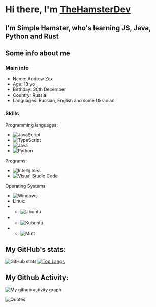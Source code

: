 # Hi there, I'm [TheHamsterDev](https://andrewzex.ru)
## I'm Simple Hamster, who's learning JS, Java, Python and Rust

## Some info about me
### Main info
- Name: Andrew Zex
- Age: 18 yo
- Birthday: 30th December
- Country: Russia
- Languages: Russian, English and some Ukranian

### Skills
Programming languages:
- ![JavaScript](https://img.shields.io/static/v1?label=&message=JavaScript&color=191919&style=for-the-badge&logo=JavaScript)
- ![TypeScript](https://img.shields.io/static/v1?label=&message=TypeScript&color=191919&style=for-the-badge&logo=TypeScript&logoColor=191919)
- ![Java](https://img.shields.io/static/v1?label=&message=Java&color=191919&style=for-the-badge&logo=Oracle&logoColor=FF6600)
- ![Python](https://img.shields.io/badge/python-191919?style=for-the-badge&logo=python&logoColor=ffdd54)

Programs:
- ![Intellij Idea](https://img.shields.io/static/v1?label=&message=IntelliJ+IDEA&color=191919&style=for-the-badge&logo=Intellij%20Idea&logoColor=ffffff)
- ![Visual Studio Code](https://img.shields.io/static/v1?label=&message=VSCode&color=191919&style=for-the-badge&logo=Visual+Studio+Code&logoColor=007ACC)

Operating Systems
- ![Windows](https://img.shields.io/static/v1?label=&message=Windows&color=191919&style=for-the-badge&logo=Windows&logoColor=007ACC)
- Linux:
- - ![Ubuntu](https://img.shields.io/static/v1?label=&message=Ubuntu&color=191919&style=for-the-badge&logo=Ubuntu&logoColor=FF6600)
- - ![Kubuntu](https://img.shields.io/static/v1?label=&message=Kubuntu&color=191919&style=for-the-badge&logo=Kubuntu&logoColor=0079C1)
- - ![Mint](https://img.shields.io/static/v1?label=&message=Linux+Mint&color=191919&style=for-the-badge&logo=Linux+Mint&logoColor=87CF3E)
## My GitHub's stats:
![GitHub stats](https://github-readme-stats.vercel.app/api?username=Andrew-Zex&theme=radical&show_icons=true&title_color=00FF00)  [![Top Langs](https://github-readme-stats.vercel.app/api/top-langs/?username=Andrew-Zex&layout=donut&theme=tokyonight)](https://github.com/anuraghazra/github-readme-stats)

## My Github Activity: 
![My github activity graph](https://github-readme-activity-graph.vercel.app/graph?username=Andrew-Zex&theme=react-dark)


![Quotes](https://quotes-github-readme.vercel.app/api?type=horizontal&theme=dark)
